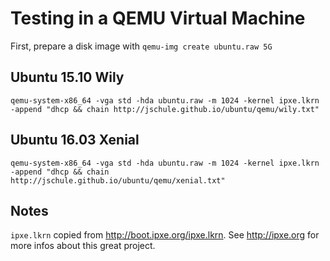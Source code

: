 Testing in a QEMU Virtual Machine
=================================

First, prepare a disk image with `qemu-img create ubuntu.raw 5G`

Ubuntu 15.10 Wily
------------------

```
qemu-system-x86_64 -vga std -hda ubuntu.raw -m 1024 -kernel ipxe.lkrn -append "dhcp && chain http://jschule.github.io/ubuntu/qemu/wily.txt"
```

Ubuntu 16.03 Xenial
--------------------

```
qemu-system-x86_64 -vga std -hda ubuntu.raw -m 1024 -kernel ipxe.lkrn -append "dhcp && chain http://jschule.github.io/ubuntu/qemu/xenial.txt"
```

Notes
-------

`ipxe.lkrn` copied from http://boot.ipxe.org/ipxe.lkrn. See http://ipxe.org for more infos about this great project.

